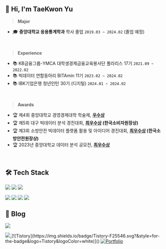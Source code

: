 ## 👋 Hi, I'm TaeKwon Yu
> **Major** 
-  🎓 **중앙대학교 응용통계학과** 학사 졸업 `2019.03 ~ 2024.02` (졸업 예정)
</br>

> **Experience**
- 📚 KB금융그룹-YMCA 대학생경제금융교육봉사단 폴라리스 17기 `2021.09 ~ 2022.02`
- 📚 빅데이터 연합동아리 BITAmin 11기  `2023.02 ~ 2024.02`
- 📚 IBK기업은행 청년인턴 30기 (디지털) `2024.01 ~ 2024.02`
</br>

> **Awards** 
- 🏆  제4회 중앙대학교 경영경제대학 학술제, **[우수상](https://dacon.io/competitions/official/235891/codeshare/4809)**
- 🏆  제5회 대구 빅데이터 분석 경진대회, **[최우수상](https://bigdata.seoul.go.kr/noti/selectNoti.do?r_id=P260&bbs_seq=612&ac_type=A1&sch_type=&sch_text=차+없는&currentPage=1) (한국소비자원장상)**
- 🏆  제3회 소방안전 빅데이터 플랫폼 활용 및 아이디어 경진대회, **[최우수상](https://github.com/yeoniiii/local_security_competition) (한국소방안전원장상)**
- 🏆  2023년 중앙대학교 데이터 분석 공모전, **[최우수상](https://github.com/yeoniiii/BigContest_2023)** 
</br>

## 🛠️ Tech Stack 
<img src="https://img.shields.io/badge/Python-3776AB?logo=Python&logoColor=white"> <img src="https://img.shields.io/badge/TensorFlow-FF6F00?style=flat&logo=TensorFlow&logoColor=white"/> <img src="https://img.shields.io/badge/PyTorch-EE4C2C?style=flat&logo=PyTorch&logoColor=white"/>

<img src="https://img.shields.io/badge/MySQL-4479A1?logo=MySQL&logoColor=white"> <img src="https://img.shields.io/badge/PostgreSQL-4169E1?logo=PostgreSQL&logoColor=white"> <img src="https://img.shields.io/badge/RStudio-75AADB?logo=RStudio&logoColor=white"> <img src="https://img.shields.io/badge/Tableau-E97627?logo=Tableau&logoColor=white">


## 📑 Blog

<a href="https://tgwon.tistory.com/" target="_blank"><img src="https://img.shields.io/badge/Tistory-F25546.svg?logo=Tistory&logoColor=white">


<img src="https://img.shields.io/badge/Tistory-000000.svg?style=flat-square&logo=Tistory&logoColor=white"/>
</a>
[![Tistory](https://img.shields.io/badge/Tistory-F25546.svg?&style=for-the-badge&logo=Tistory&logoColor=white)]()
<a href="" target="_blank">
<img alt="Portfolio" src="https://img.shields.io/badge/Portfolio-000000.svg?style=flat-square&logo=Notion&logoColor=white"/>
</a>
